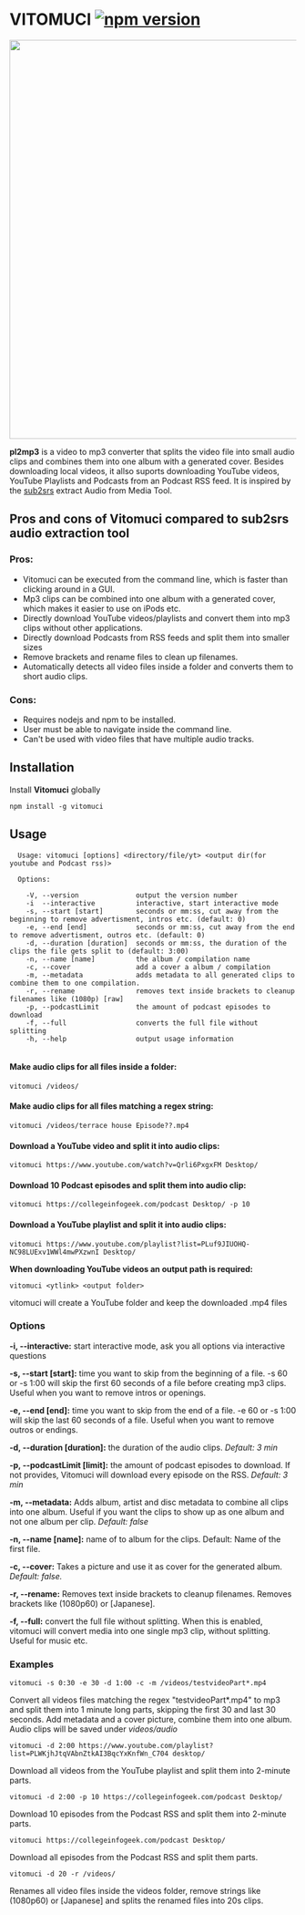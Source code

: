 
# VITOMUCI [![npm version](https://badge.fury.io/js/pl2mp3.svg)](https://badge.fury.io/js/pl2mp3) 
<p >
  <img width="700" src="https://rawgit.com/jufabeck2202/vitomuci/master/screenshot.svg">
</p>

**pl2mp3** is a video to mp3 converter that splits the video file into small audio clips and combines them into one album with a generated cover. Besides downloading local videos, it allso suports downloading YouTube videos, YouTube Playlists and Podcasts from an Podcast RSS feed.
It is inspired by the [sub2srs](http://subs2srs.sourceforge.net/#extract_audio) extract Audio from Media Tool.
## Pros and cons of Vitomuci compared to sub2srs audio extraction tool
### Pros:
* Vitomuci can be executed from the command line, which is faster than clicking around in a GUI.
* Mp3 clips can be combined into one album with a generated cover, which makes it easier to use on iPods etc.
* Directly download YouTube videos/playlists and convert them into mp3 clips without other applications.
* Directly download Podcasts from RSS feeds and split them into smaller sizes
* Remove brackets and rename files to clean up filenames.
* Automatically detects all video files inside a folder and converts them to short audio clips.

### Cons:
* Requires nodejs and npm to be installed.
* User must be able to navigate inside the command line.
* Can't be used with video files that have multiple audio tracks.
## Installation
Install **Vitomuci** globally

```shell
npm install -g vitomuci
```
## Usage
```shell
  Usage: vitomuci [options] <directory/file/yt> <output dir(for youtube and Podcast rss)>

  Options:

    -V, --version              output the version number
    -i  --interactive          interactive, start interactive mode
    -s, --start [start]        seconds or mm:ss, cut away from the beginning to remove advertisment, intros etc. (default: 0)
    -e, --end [end]            seconds or mm:ss, cut away from the end to remove advertisment, outros etc. (default: 0)
    -d, --duration [duration]  seconds or mm:ss, the duration of the clips the file gets split to (default: 3:00)
    -n, --name [name]          the album / compilation name
    -c, --cover                add a cover a album / compilation
    -m, --metadata             adds metadata to all generated clips to combine them to one compilation. 
    -r, --rename               removes text inside brackets to cleanup filenames like (1080p) [raw]
    -p, --podcastLimit         the amount of podcast episodes to download
    -f, --full                 converts the full file without splitting
    -h, --help                 output usage information
    
```
#### Make audio clips for all files inside a folder:
```shell
vitomuci /videos/
```
#### Make audio clips for all files matching a regex string:
```shell
vitomuci /videos/terrace house Episode??.mp4
```

#### Download a YouTube video and split it into audio clips:
```shell
vitomuci https://www.youtube.com/watch?v=Qrli6PxgxFM Desktop/
```
#### Download 10 Podcast episodes and split them into audio clip:
```shell
vitomuci https://collegeinfogeek.com/podcast Desktop/ -p 10
```

#### Download a YouTube playlist and split it into audio clips:
```shell
vitomuci https://www.youtube.com/playlist?list=PLuf9JIUOHQ-NC98LUExv1WWl4mwPXzwnI Desktop/
```
**When downloading YouTube videos an output path is required:** 
```shell
vitomuci <ytlink> <output folder>

```
vitomuci will create a YouTube folder and keep the downloaded .mp4 files 

### Options
**-i, --interactive:** start interactive mode, ask you all options via interactive questions

**-s, --start [start]:** time you want to skip from the beginning of a file. -s 60 or -s 1:00 will skip the first 60 seconds of a file before creating mp3 clips. Useful when you want to remove intros or openings.

**-e, --end [end]:** time you want to skip from the end of a file. -e 60 or -s 1:00 will skip the last 60 seconds of a file. Useful when you want to remove outros or endings.

**-d, --duration [duration]:** the duration of the audio clips. *Default: 3 min*

**-p, --podcastLimit [limit]:** the amount of podcast episodes to download. If not provides, Vitomuci will download every episode on the RSS. *Default: 3 min*

**-m, --metadata:** Adds album, artist and disc metadata to combine all clips into one album. Useful if you want the clips to show up as one album and not one album per clip. *Default: false*

**-n, --name [name]:** name of to album for the clips. Default: Name of the first file. 

**-c, --cover:** Takes a picture and use it as cover for the generated album. *Default: false.* 

**-r, --rename:** Removes text inside brackets to cleanup filenames. Removes brackets like (1080p60) or [Japanese]. 

**-f, --full:**   convert the full file without splitting. When this is enabled, vitomuci will convert media into one single mp3 clip, without splitting. Useful for music etc.



### Examples
```shell
vitomuci -s 0:30 -e 30 -d 1:00 -c -m /videos/testvideoPart*.mp4
```
Convert all videos files matching the regex "testvideoPart*.mp4" to mp3 and split them into 1 minute long parts, skipping the first 30 and last 30 seconds. Add metadata and a cover picture, combine them into one album. Audio clips will be saved under *videos/audio*

```shell
vitomuci -d 2:00 https://www.youtube.com/playlist?list=PLWKjhJtqVAbnZtkAI3BqcYxKnfWn_C704 desktop/
```
Download all videos from the YouTube playlist and split them into 2-minute parts.

```shell
vitomuci -d 2:00 -p 10 https://collegeinfogeek.com/podcast Desktop/ 
```
Download 10 episodes from the Podcast RSS and split them into 2-minute parts.

```shell
vitomuci https://collegeinfogeek.com/podcast Desktop/ 
```
Download all episodes from the Podcast RSS and split them parts.

```shell
vitomuci -d 20 -r /videos/
```
Renames all video files inside the videos folder, remove strings like (1080p60) or [Japanese] and splits the renamed files into 20s clips.
